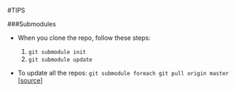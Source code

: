 #TIPS

###Submodules
- When you clone the repo, follow these steps:
	1. `git submodule init`
	2. `git submodule update`

- To update all the repos: `git submodule foreach git pull origin master` [[source](http://stackoverflow.com/questions/1030169/git-easy-way-pull-latest-of-all-submodules)] 



